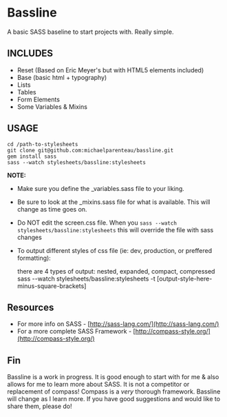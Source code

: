 # Bassline

A basic SASS baseline to start projects with. Really simple.

## INCLUDES

* Reset (Based on Eric Meyer's but with HTML5 elements included)
* Base (basic html + typography)
* Lists
* Tables
* Form Elements
* Some Variables & Mixins

## USAGE

    cd /path-to-stylesheets
    git clone git@github.com:michaelparenteau/bassline.git
    gem install sass
    sass --watch stylesheets/bassline:stylesheets
    
**NOTE:**

* Make sure you define the _variables.sass file to your liking.
* Be sure to look at the _mixins.sass file for what is available. This will change as time goes on.
* Do NOT edit the screen.css file. When you `sass --watch stylesheets/bassline:stylesheets` this will override the file with sass changes
* To output different styles of css file (ie: dev, production, or preffered formatting):


    there are 4 types of output: nested, expanded, compact, compressed
    sass --watch stylesheets/bassline:stylesheets -t [output-style-here-minus-square-brackets]

## Resources

* For more info on SASS - [http://sass-lang.com/](http://sass-lang.com/)
* For a more complete SASS Framework - [http://compass-style.org/](http://compass-style.org/)

## Fin

Bassline is a work in progress. It is good enough to start with for me & also allows for me to learn more about SASS. It is not a competitor or replacement of compass! Compass is a _very_ thorough framework. Bassline will change as I learn more. If you have good suggestions and would like to share them, please do!